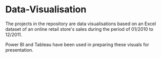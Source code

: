 # Data-Visualisation
The projects in the repository are data visualisations based on an Excel dataset of an online retail store's sales during the period of 01/2010 to 12/2011.

Power BI and Tableau have been used in preparing these visuals for presentation.
